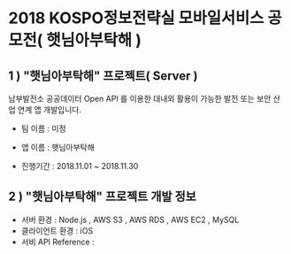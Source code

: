 # 2018 KOSPO정보전략실 모바일서비스 공모전( 햇님아부탁해 )

## 1 ) "햇님아부탁해" 프로젝트( Server )

남부발전소 공공데이터 Open API 를 이용한 대내외 활용이 가능한 발전 또는 보안 산업 연계 앱 개발입니다.

- 팀 이름 : 미정

- 앱 이름 : 햇님아부탁해

- 진행기간 : 2018.11.01 ~ 2018.11.30

## 2 ) "햇님아부탁해" 프로젝트 개발 정보

- 서버 환경 : Node.js , AWS S3 , AWS RDS , AWS EC2 , MySQL
- 클라이언트 환경 : iOS
- 서비 API Reference : 
